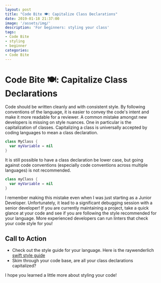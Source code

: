 ```yaml
---
layout: post
title: "Code Bite 🍽: Capitalize Class Declarations"
date: 2019-01-18 21:37:00
image: '/assets/img/'
description: 'For beginners: styling your class'
tags:
- Code Bite
- styling
- beginner
categories:
- Code Bite
---
```


# Code Bite 🍽: Capitalize Class Declarations

Code should be written cleanly and with consistent style.  By following conventions of the language, it is easier to convey the code's intent and make it more readable for a reviewer.  A common mistake amongst new developers is missing on style nuances.  One in particular is the capitalization of classes. Capitalizing a class is universally accepted by coding languages to mean a class declaration.

```swift
class MyClass {
  var myVariable = nil
}
```

It is still possible to have a class declaration be lower case, but going against code conventions (especially code conventions across multiple languages) is not recommended.

```swift
class myClass {
  var myVariable = nil
}
```

I remember making this mistake even when I was just starting as a Junior Developer. Unfortunately, it lead to a significant debugging session with a senior developer!  If you are currently maintaining a project, take a quick glance at your code and see if you are following the style recommended for your language.  More experienced developers can run linters that check your code style for you!  

## Call to Action

- Check out the style guide for your language.  Here is the raywenderlich [swift style guide](https://github.com/raywenderlich/swift-style-guide)
- Skim through your code base, are all your class declarations capitalized?

I hope you learned a little more about styling your code!
